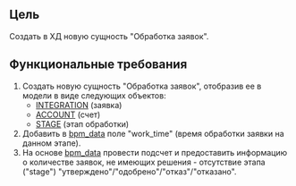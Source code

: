 ## Цель
Создать в ХД новую сущность "Обработка заявок".

## Функциональные требования
1. Создать новую сущность "Обработка заявок", отобразив ее в модели в виде следующих объектов:
    - <a href="#"><a href="#"><a href="#">INTEGRATION</a> (заявка)
    - <a href="#"><a href="#">ACCOUNT</a> (счет)
    - <a href="#">STAGE</a> (этап обработки)
2. Добавить в <a href="#">bpm_data</a> поле "work_time" (время обработки заявки на данном этапе).
3. На основе <a href="#">bpm_data</a> провести подсчет и предоставить информацию о количестве заявок, не имеющих решения - отсутствие этапа ("stage") "утверждено"/"одобрено"/"отказ"/"отказано".

